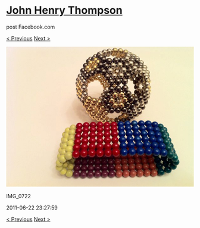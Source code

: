 # [John Henry Thompson](../README.md)
post Facebook.com

[< Previous](2011-06-22-4.md) [Next >](2011-06-22-6.md)

[![](../media/2011-06-22/Magnetic-Balls-IMG_0722.jpg)](../README.md)

IMG_0722

2011-06-22 23:27:59

[< Previous](2011-06-22-4.md) [Next >](2011-06-22-6.md)